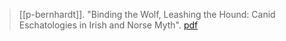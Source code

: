 > [[p-bernhardt]]. "Binding the Wolf, Leashing the Hound: Canid Eschatologies in Irish and Norse Myth". [pdf](a/p-bernhardt2017.pdf)